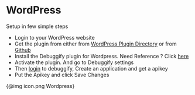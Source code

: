 # WordPress

Setup in few simple steps

  - Login to your WordPress website
  - Get the plugin from either from [WordPress Plugin Directory] or from [Github]
  - Install the Debuggify plugin for Wordpress. Need Reference ? Click [here]
  - Activate the plugin. And go to Debuggify settings
  - Then [login] to debuggify, Create an application and get a apikey
  - Put the Apikey and click Save Changes

  {@img icon.png Wordpress}

  [WordPress Plugin Directory]: http://wordpress.org/extend/plugins/debuggify
  [Github]: https://nodeload.github.com/debuggify/debuggify_wordpress/zip/master
  [here]: http://urbangiraffe.com/articles/how-to-install-a-wordpress-plugin/
  [login]: https://www.debuggify.net/login

